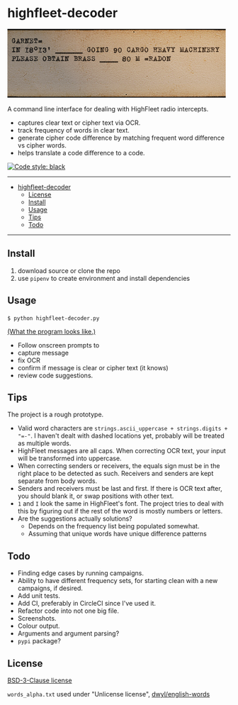 # highfleet-decoder

![A HighFleet clear text message.](./example_message.png)

A command line interface for dealing with HighFleet radio intercepts.
* captures clear text or cipher text via OCR.
* track frequency of words in clear text.
* generate cipher code difference by matching frequent word difference vs cipher words.
* helps translate a code difference to a code.

[![Code style: black](https://img.shields.io/badge/code%20style-black-000000.svg?style=for-the-badge)](https://github.com/psf/black)

---

* [highfleet-decoder](#highfleet-decoder)
  * [License](#license)
  * [Install](#install)
  * [Usage](#usage)
  * [Tips](#tips)
  * [Todo](#todo)

---

## Install

1. download source or clone the repo
2. use `pipenv` to create environment and install dependencies

## Usage

`$ python highfleet-decoder.py`

[(What the program looks like.)](./example_startup.png)

* Follow onscreen prompts to
 * capture message
 * fix OCR
 * confirm if message is clear or cipher text (it knows)
 * review code suggestions.

## Tips

The project is a rough prototype.

* Valid word characters are `strings.ascii_uppercase + strings.digits + "=-"`. I haven't dealt with dashed locations yet, probably will be treated as multiple words.
* HighFleet messages are all caps. When correcting OCR text, your input will be transformed into uppercase.
* When correcting senders or receivers, the equals sign must be in the right place to be detected as such. Receivers and senders are kept separate from body words. 
* Senders and receivers must be last and first. If there is OCR text after, you should blank it, or swap positions with other text.
* `1` and `I` look the same in HighFleet's font. The project tries to deal with this by figuring out if the rest of the word is mostly numbers or letters.
* Are the suggestions actually solutions?
  * Depends on the frequency list being populated somewhat.
  * Assuming that unique words have unique difference patterns 

## Todo

* Finding edge cases by running campaigns.
* Ability to have different frequency sets, for starting clean with a new campaigns, if desired.
* Add unit tests.
* Add CI, preferably in CircleCI since I've used it.
* Refactor code into not one big file.
* Screenshots.
* Colour output.
* Arguments and argument parsing?
* `pypi` package?

## License

[BSD-3-Clause license](./LICENSE)

`words_alpha.txt` used under "Unlicense license", [dwyl/english-words](https://github.com/dwyl/english-words)
